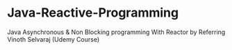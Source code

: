 # Java-Reactive-Programming
Java Asynchronous &amp; Non Blocking programming With Reactor by Referring Vinoth Selvaraj (Udemy Course)
